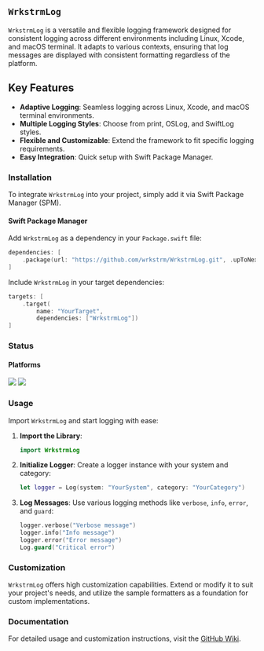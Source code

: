 ## `WrkstrmLog`

`WrkstrmLog` is a versatile and flexible logging framework designed for consistent logging across different environments including Linux, Xcode, and macOS terminal. It adapts to various contexts, ensuring that log messages are displayed with consistent formatting regardless of the platform.

## Key Features

- **Adaptive Logging**: Seamless logging across Linux, Xcode, and macOS terminal environments.
- **Multiple Logging Styles**: Choose from print, OSLog, and SwiftLog styles.
- **Flexible and Customizable**: Extend the framework to fit specific logging requirements.
- **Easy Integration**: Quick setup with Swift Package Manager.

### Installation

To integrate `WrkstrmLog` into your project, simply add it via Swift Package Manager (SPM).

#### Swift Package Manager

Add `WrkstrmLog` as a dependency in your `Package.swift` file:

```swift
dependencies: [
    .package(url: "https://github.com/wrkstrm/WrkstrmLog.git", .upToNextMajor(from: "1.0.0"))
]
```

Include `WrkstrmLog` in your target dependencies:

```swift
targets: [
    .target(
        name: "YourTarget",
        dependencies: ["WrkstrmLog"])
]
```

### Status

#### Platforms

[![](https://img.shields.io/endpoint?url=https%3A%2F%2Fswiftpackageindex.com%2Fapi%2Fpackages%2Fwrkstrm%2FWrkstrmLog%2Fbadge%3Ftype%3Dswift-versions)](https://swiftpackageindex.com/wrkstrm/WrkstrmLog)
[![](https://img.shields.io/endpoint?url=https%3A%2F%2Fswiftpackageindex.com%2Fapi%2Fpackages%2Fwrkstrm%2FWrkstrmLog%2Fbadge%3Ftype%3Dplatforms)](https://swiftpackageindex.com/wrkstrm/WrkstrmLog)

### Usage

Import `WrkstrmLog` and start logging with ease:

1. **Import the Library**:

   ```swift
   import WrkstrmLog
   ```

2. **Initialize Logger**:
   Create a logger instance with your system and category:

   ```swift
   let logger = Log(system: "YourSystem", category: "YourCategory")
   ```

3. **Log Messages**:
   Use various logging methods like `verbose`, `info`, `error`, and `guard`:

   ```swift
   logger.verbose("Verbose message")
   logger.info("Info message")
   logger.error("Error message")
   Log.guard("Critical error")
   ```

### Customization

`WrkstrmLog` offers high customization capabilities. Extend or modify it to suit your project's needs, and utilize the sample formatters as a foundation for custom implementations.

### Documentation

For detailed usage and customization instructions, visit the [GitHub Wiki](https://github.com/wrkstrm/WrkstrmLog/wiki).
